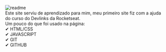 ![readme](https://user-images.githubusercontent.com/127137439/228054916-df9242b5-7f27-47f6-bbd4-a9d23e2b7a34.png) 
<br> Este site serviu de aprendizado para mim, meu primeiro site fiz com a ajuda do curso do Devlinks da Rocketseat. <br> 
 Um pouco do que foi usado na página:<br>
✔ HTML/CSS
<br>
✔ JAVASCRIPT
<br>
✔ GIT
<br>
✔ GITHUB
